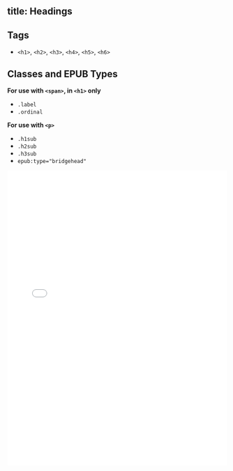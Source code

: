 title: Headings
---

## Tags

* `<h1>`, `<h2>`, `<h3>`, `<h4>`, `<h5>`, `<h6>`

## Classes and EPUB Types

**For use with `<span>`, in `<h1>` only**
* `.label`
* `.ordinal`

**For use with `<p>`**
* `.h1sub`
* `.h2sub`
* `.h3sub`
* `epub:type="bridgehead"`

<iframe height='677' scrolling='no' title='Headings' src='//codepen.io/bhdirect/embed/26e72c1d63c86d8b298cfae681f721a6/?height=677&theme-id=28900&default-tab=html,result&embed-version=2' frameborder='no' allowtransparency='true' allowfullscreen='true' style='width: 100%;'>See the Pen <a href='http://codepen.io/bhdirect/pen/26e72c1d63c86d8b298cfae681f721a6/'>Headings</a> by BH Direct (<a href='http://codepen.io/bhdirect'>@bhdirect</a>) on <a href='http://codepen.io'>CodePen</a>.
</iframe>